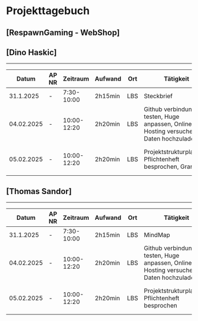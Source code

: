 # Projekttagebuch
## [RespawnGaming - WebShop]

## [Dino Haskic]
---
Datum|AP NR|Zeitraum|Aufwand|Ort|Tätigkeit|Probleme|Quellen
-----|-----|--------|-------|---|---------|--------|-------
31.1.2025|-|7:30-10:00|2h15min|LBS|Steckbrief|Ideenfindung|[Projektmanagement]
04.02.2025|-|10:00-12:20|2h20min|LBS|Github verbindung testen, Huge anpassen, Online Hosting versuchen Daten hochzuladen|Daten beim Online Hosting raufspielen|[Projektmanagement]
05.02.2025|-|10:00-12:20|2h20min|LBS|Projektstrukturplanung, Pflichtenheft besprochen, Gran|Aufpassen beim Strukturieren der Planung|[Projektmanagement]

## [Thomas Sandor]
---
Datum|AP NR|Zeitraum|Aufwand|Ort|Tätigkeit|Probleme|Quellen
-----|-----|--------|-------|---|---------|--------|-------
31.1.2025|-|7:30-10:00|2h15min|LBS|MindMap|Ideenfindung|[Projektmanagement]
04.02.2025|-|10:00-12:20|2h20min|LBS|Github verbindung testen, Huge anpassen, Online Hosting versuchen Daten hochzuladen|Daten beim Online Hosting raufspielen|[Projektmanagement]
05.02.2025|-|10:00-12:20|2h20min|LBS|Projektstrukturplanung, Pflichtenheft besprochen|Aufpassen beim Strukturieren der Planung|[Projektmanagement]
